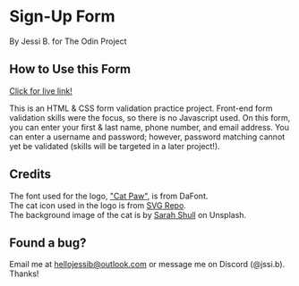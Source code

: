 # Sign-Up Form
By Jessi B. for The Odin Project

## How to Use this Form
[Click for live link!](https://baumjessi.github.io/sign-up-form/)

This is an HTML & CSS form validation practice project. Front-end form validation skills were the focus,
so there is no Javascript used. On this form, you can enter your first & last name, phone number, and email
address. You can enter a username and password; however, password matching cannot yet be validated (skills 
will be targeted in a later project!). 

## Credits
The font used for the logo, ["Cat Paw"](https://www.dafont.com/cat-paw.font), is from DaFont.<br>
The cat icon used in the logo is from [SVG Repo](https://www.svgrepo.com/svg/528888/cat).<br>
The background image of the cat is by [Sarah Shull](https://unsplash.com/photos/short-furred-white-and-brown-cat-beside-clear-glass-container-YhhS7zyTcDU) on Unsplash.

## Found a bug?
Email me at hellojessib@outlook.com or message me on Discord (@jssi.b). Thanks! 